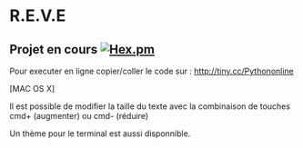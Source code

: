 # R.E.V.E
Projet en cours
[![Hex.pm](https://img.shields.io/badge/Language-Python-blue.svg?style=flat-square)]()
---------------
Pour executer en ligne copier/coller le code sur :
http://tiny.cc/Pythononline 

[MAC OS X]

Il est possible de modifier la taille du texte avec la combinaison de touches cmd+ (augmenter) ou cmd- (réduire)

Un thème pour le terminal est aussi disponnible.
